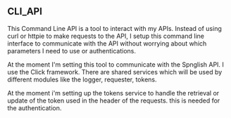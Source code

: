 CLI_API
------------------------------------

This Command Line API is a tool to interact with my APIs. Instead of using curl or httpie to make requests to the API, I setup this command line interface to
communicate with the API without worrying about which parameters I need to use or authentications.

At the moment I'm setting this tool to communicate with the Spnglish API. I use the Click framework.
There are shared services which will be used by different modules like the logger, requester, tokens.

At the moment i'm setting up the tokens service to handle the retrieval or update of the token used in the header of the requests. this is needed for the authentication.

